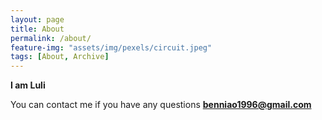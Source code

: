 ```yaml
---
layout: page
title: About
permalink: /about/
feature-img: "assets/img/pexels/circuit.jpeg"
tags: [About, Archive]
---
```


**I am Luli**

You can contact me if you have any questions
**benniao1996@gmail.com**
 
